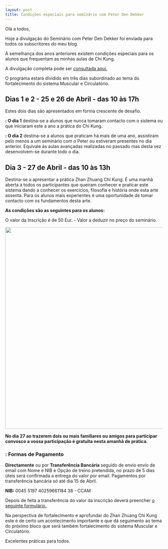 ```yaml
---
layout: post
title: Condições especiais para seminário com Peter Den Dekker  
---
```


Olá a todos,

Hoje a divulgação do Seminário com Peter Den Dekker foi enviada para todos os subscritores do meu blog. 

À semelhança dos anos anteriores existem condições especiais para os alunos que frequentam as minhas aulas de Chi Kung. 

A divulgação completa pode ser [consultada aqui.](http://devagar.org/2014/03/13/workshop.html) 

O programa estará dividido em três dias subordinado ao tema do fortalecimento do sistema Muscular e Circulatório. 

## Dias 1 e 2 - 25 e 26 de Abril - das 10 às 17h

Estes dois dias são apresentados em forma crescente de desafio.

**: O dia 1**  destina-se a alunos que nunca tomaram contacto com o sistema ou que iniciaram este a ano a prática do Chi Kung.

**: O dia 2** destina-se a alunos que praticam há mais de uma ano, assistiram pelo menos a um seminário com o Peter ou estiveram presentes no dia anterior. Equivale às aulas avançadas realizadas no passado mas desta vez desenvolvem-se durante todo o dia.

## Dia 3 - 27 de Abril - das 10 às 13h

Destina-se a apresentar a prática Zhan Zhuang Chi Kung. É uma manhã aberta a todos os participantes que queiram conhecer e praticar este sistema dando a conhecer os exercícios, filosofia e história onde esta arte assenta. Para os alunos mais experientes é uma oportunidade de tomar contacto com os fundamentos desta arte.  

**As condições são as seguintes para os alunos:** 

O valor da Inscrição é de 50 Eur. - Valor a deduzir no preço do seminário.

<p><img src="http://regulares.devagar.org/files/valores2014a.jpg" class="profile" style="float: center; margin-right: 1em; width: 646px;"></p>

**No dia 27 ao trazerem dois ou mais familiares ou amigos para participar convosco a vossa participação é gratuita nesta amanhã de prática.**

### : Formas de Pagamento

**Directamente** ou por **Transferência Bancária** seguido de envio envio de email com Nome e NIB e Opção de treino pretendida, no prazo de 5 dias úteis será confirmada a entrega do valor por email. Pagamentos por transferência bancária só até dia 15 de Abril. 

**NIB:** 0045 5197 40259661184 38 - CCAM

Depois de feita a transferência do valor da inscrição deverá preencher [o seguinte formulário.](http://form.jotformeu.com/form/40704420027340) 

Na perspectiva de fortalecimento e aprofundar do Zhan Zhuang Chi Kung este é de certo um acontecimento importante e que dá seguimento ao tema do próximo bloco que será também fortalecimento do sistema Muscular e Circulatório. 

Excelentes práticas para todos.  


